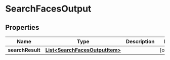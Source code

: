 

# SearchFacesOutput

## Properties

Name | Type | Description | Notes
------------ | ------------- | ------------- | -------------
**searchResult** | [**List&lt;SearchFacesOutputItem&gt;**](SearchFacesOutputItem.md) |  |  [optional]



